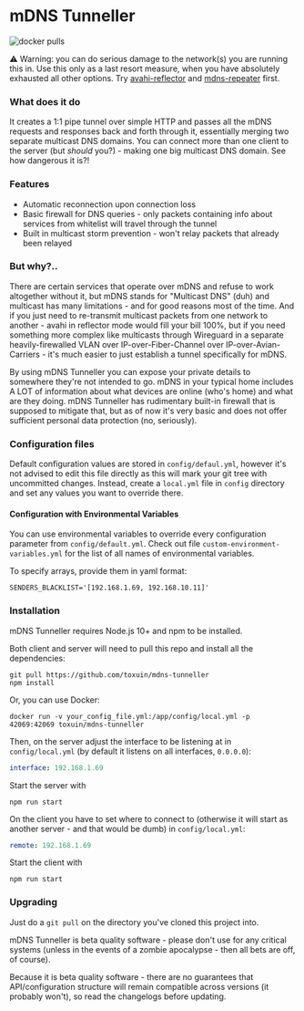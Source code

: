 # mDNS Tunneller

![docker pulls](https://img.shields.io/docker/pulls/toxuin/mdns-tunneller)

⚠️ Warning: you can do serious damage to the network(s) you are running this in. Use this only as a last resort measure, when you have absolutely exhausted all other options. Try [avahi-reflector](https://linux.die.net/man/5/avahi-daemon.conf) and [mdns-repeater](https://bitbucket.org/geekman/mdns-repeater) first.

### What does it do

It creates a 1:1 pipe tunnel over simple HTTP and passes all the mDNS requests and responses back and forth through it, essentially merging two separate multicast DNS domains. You can connect more than one client to the server (but *should* you?) - making one big multicast DNS domain. See how dangerous it is?!

### Features

  - Automatic reconnection upon connection loss
  - Basic firewall for DNS queries - only packets containing info about services from whitelist will travel through the tunnel
  - Built in multicast storm prevention - won't relay packets that already been relayed 

### But why?..

There are certain services that operate over mDNS and refuse to work altogether without it, but mDNS stands for "Multicast DNS" (duh) and multicast has many limitations - and for good reasons most of the time. And if you just need to re-transmit multicast packets from one network to another - avahi in reflector mode would fill your bill 100%, but if you need something more complex like multicasts through Wireguard in a separate heavily-firewalled VLAN over IP-over-Fiber-Channel over IP-over-Avian-Carriers - it's much easier to just establish a tunnel specifically for mDNS.

By using mDNS Tunneller you can expose your private details to somewhere they're not intended to go. mDNS in your typical home includes A LOT of information about what devices are online (who's home) and what are they doing. mDNS Tunneller has rudimentary built-in firewall that is supposed to mitigate that, but as of now it's very basic and does not offer sufficient personal data protection (no, seriously).

### Configuration files

Default configuration values are stored in `config/defaul.yml`, however it's not advised to edit this file directly as this will mark your git tree with uncommitted changes. Instead, create a `local.yml` file in `config` directory and set any values you want to override there.

#### Configuration with Environmental Variables

You can use environmental variables to override every configuration parameter from `config/default.yml`. Check out file `custom-environment-variables.yml` for the list of all names of environmental variables.

To specify arrays, provide them in yaml format:

```
SENDERS_BLACKLIST='[192.168.1.69, 192.168.10.11]'
```

### Installation

mDNS Tunneller requires Node.js 10+ and npm to be installed.

Both client and server will need to pull this repo and install all the dependencies:

```shell script
git pull https://github.com/toxuin/mdns-tunneller
npm install
```

Or, you can use Docker:

```shell script
docker run -v your_config_file.yml:/app/config/local.yml -p 42069:42069 toxuin/mdns-tunneller
```

Then, on the server adjust the interface to be listening at in `config/local.yml` (by default it listens on all interfaces, `0.0.0.0`):

```yaml
interface: 192.168.1.69
``` 

Start the server with 

```shell script
npm run start
```

On the client you have to set where to connect to (otherwise it will start as another server - and that would be dumb) in `config/local.yml`:

```yaml
remote: 192.168.1.69
```

Start the client with
 
```shell script
npm run start
```

### Upgrading

Just do a `git pull` on the directory you've cloned this project into.

mDNS Tunneller is beta quality software - please don't use for any critical systems (unless in the events of a zombie apocalypse - then all bets are off, of course).

Because it is beta quality software - there are no guarantees that API/configuration structure will remain compatible across versions (it probably won't), so read the changelogs before updating.
